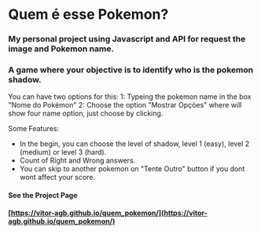 # Quem é esse Pokemon?
### My personal project using Javascript and API for request the image and Pokemon name.

### A game where your objective is to identify who is the pokemon shadow.
You can have two options for this:
1: Typeing the pokemon name in the box "Nome do Pokémon" 
2: Choose the option "Mostrar Opções" where will show four name option, just choose by clicking.

Some Features:
- In the begin, you can choose the level of shadow, level 1 (easy), level 2 (medium) or level 3 (hard).
- Count of Right and Wrong answers.
- You can skip to another pokemon on "Tente Outro" button if you dont wont affect your score.



#### See the Project Page
**[https://vitor-agb.github.io/quem_pokemon/](https://vitor-agb.github.io/quem_pokemon/)**
